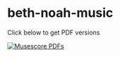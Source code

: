 # beth-noah-music

Click below to get PDF versions

[![Musescore PDFs](https://github.com/HALtheWise/beth-noah-music/workflows/Musescore%20PDFs/badge.svg)](https://github.com/HALtheWise/beth-noah-music/actions)
